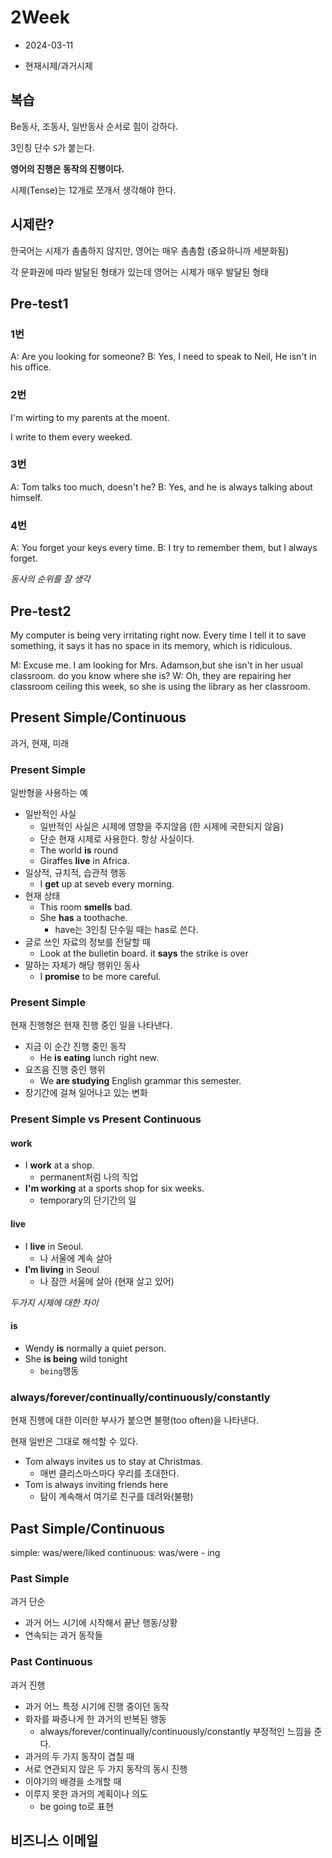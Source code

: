 # 2Week

- 2024-03-11

- 현재시제/과거시제

## 복습

Be동사, 조동사, 일반동사 순서로 힘이 강하다.

3인칭 단수 `S`가 붙는다.

**영어의 진행은 동작의 진행이다.**

시제(Tense)는 12개로 쪼개서 생각해야 한다.

## 시제란?

한국어는 시제가 촘촘하지 않지만, 영어는 매우 촘촘함 (중요하니까 세분화됨)

각 문화권에 따라 발달된 형태가 있는데 영어는 시제가 매우 발달된 형태

## Pre-test1

### 1번

A: Are you looking for someone?
B: Yes, I need to speak to Neil, He isn't in his office.

### 2번

I'm wirting to my parents at the moent.

I write to them every weeked.

### 3번

A: Tom talks too much, doesn't he?
B: Yes, and he is always talking about himself.

### 4번

A: You forget your keys every time.
B: I try to remember them, but I always forget.

*동사의 순위를 잘 생각*

## Pre-test2

My computer is being very irritating right now.
Every time I tell it to save something,
it says it has no space in its memory, which is ridiculous.

M: Excuse me. I am looking for Mrs. Adamson,but she isn't in her usual classroom. do you know where she is?
W: Oh, they are repairing her classroom ceiling this week, so she is using the library as her classroom.

## Present Simple/Continuous

과거, 현재, 미래

### Present Simple

일반형을 사용하는 예

- 일반적인 사실
  - 일반적인 사실은 시제에 영향을 주지않음 (한 시제에 국한되지 않음)
  - 단순 현재 시제로 사용한다. 항상 사실이다.
  - The world **is** round
  - Giraffes **live** in Africa.
- 일상적, 규치적, 습관적 행동
  - I **get** up at seveb every morning.
- 현재 상태
  - This room **smells** bad.
  - She **has** a toothache.
    - have는 3인칭 단수일 때는 has로 쓴다.
- 글로 쓰인 자료의 정보를 전달할 때
  - Look at the bulletin board. it **says** the strike is over
- 말하는 자체가 해당 행위인 동사
  - I **promise** to be more careful.

### Present Simple

현재 진행형은 현재 진행 중인 일을 나타낸다.

- 지금 이 순간 진행 중인 동작
  - He **is eating** lunch right new.
- 요즈음 진행 중인 행위
  - We **are studying** English grammar this semester.
- 장기간에 걸쳐 일어나고 있는 변화

### Present Simple vs Present Continuous

#### work

- I **work** at a shop.
  - permanent처럼 나의 직업
- **I'm working** at a sports shop for six weeks.
  - temporary의 단기간의 일

#### live

- I **live** in Seoul.
  - 나 서울에 계속 살아
- **I’m living** in Seoul
  - 나 잠깐 서울에 살아 (현재 살고 있어)

*두가지 시제에 대한 차이*

#### is

- Wendy **is** normally a quiet person.
- She **is being** wild tonight
  - `being`행동

### always/forever/continually/continuously/constantly

현재 진행에 대한 이러한 부사가 붙으면 불평(too often)을 나타낸다.

현재 일반은 그대로 해석할 수 있다.

- Tom always invites us to stay at Christmas.
  - 매번 클리스마스마다 우리를 초대한다.
- Tom is always inviting friends here
  - 탐이 계속해서 여기로 친구를 데려와(불평)

## Past Simple/Continuous

simple: was/were/liked
continuous: was/were - ing

### Past Simple

과거 단순

- 과거 어느 시기에 시작해서 끝난 행동/상황
- 연속되는 과거 동작들

### Past Continuous

과거 진행

- 과거 어느 특정 시기에 진행 중이던 동작
- 화자를 짜증나게 한 과거의 반복된 행동
  - always/forever/continually/continuously/constantly 부정적인 느낌을 준다.
- 과거의 두 가지 동작이 겹칠 때
- 서로 연관되지 않은 두 가지 동작의 동시 진행
- 이야기의 배경을 소개할 때
- 이루지 못한 과거의 계획이나 의도
  - be going to로 표현

## 비즈니스 이메일

